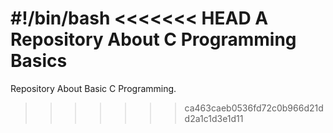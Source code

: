 #!/bin/bash
<<<<<<< HEAD
A Repository About C Programming Basics
=======
Repository About Basic C Programming.
>>>>>>> ca463caeb0536fd72c0b966d21dd2a1c1d3e1d11

